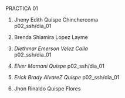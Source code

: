 
PRACTICA 01
1. Jheny Edith Quispe Chinchercoma  
   p02_ssh/dia_01

1. Brenda Shiamira Lopez Layme

1. *Diethmar Emerson Velez Calla*  
   p02_ssh/dia_01

1. *Elver Mamani Quispe*
   p02_ssh/dia_01

1. *Erick Brady AlvareZ Quispe*
   p02_ssh/dia_01

1. Jhon Rinaldo Quispe Flores